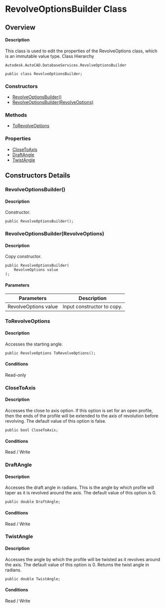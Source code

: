 # RevolveOptionsBuilder Class

## Overview

#### Description
This class is used to edit the properties of the RevolveOptions class, which is an immutable value type.
Class Hierarchy
```text
Autodesk.AutoCAD.DatabaseServices.RevolveOptionsBuilder
```

```text
public class RevolveOptionsBuilder;
```

### Constructors

- [RevolveOptionsBuilder()](#revolveoptionsbuilder())
- [RevolveOptionsBuilder(RevolveOptions)](#revolveoptionsbuilder(revolveoptions))

### Methods

- [ToRevolveOptions](#torevolveoptions)

### Properties

- [CloseToAxis](#closetoaxis)
- [DraftAngle](#draftangle)
- [TwistAngle](#twistangle)


## Constructors Details

### RevolveOptionsBuilder()

#### Description
Constructor.
```text
public RevolveOptionsBuilder();
```

### RevolveOptionsBuilder(RevolveOptions)

#### Description
Copy constructor.
```text
public RevolveOptionsBuilder(
    RevolveOptions value
);
```

#### Parameters

| Parameters | Description |
| --- | --- |
| RevolveOptions value | Input constructor to copy. |

### ToRevolveOptions

#### Description
Accesses the starting angle.
```text
public RevolveOptions ToRevolveOptions();
```

#### Conditions
Read-only
### CloseToAxis

#### Description
Accesses the close to axis option. If this option is set for an open profile, then the ends of the profile will be extended to the axis of revolution before revolving. The default value of this option is false.
```text
public bool CloseToAxis;
```

#### Conditions
Read / Write
### DraftAngle

#### Description
Accesses the draft angle in radians. 
This is the angle by which profile will taper as it is revolved around the axis. The default value of this option is 0.
```text
public double DraftAngle;
```

#### Conditions
Read / Write
### TwistAngle

#### Description
Accesses the angle by which the profile will be twisted as it revolves around the axis. The default value of this option is 0. 
Returns the twist angle in radians.
```text
public double TwistAngle;
```

#### Conditions
Read / Write